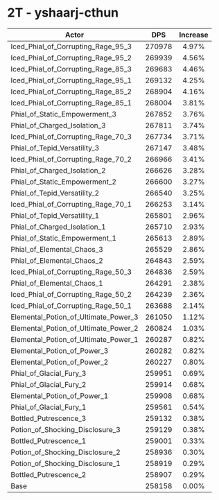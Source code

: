 # 2T - yshaarj-cthun
| Actor | DPS | Increase |
|---|:---:|:---:|
|Iced_Phial_of_Corrupting_Rage_95_3|270978|4.97%|
|Iced_Phial_of_Corrupting_Rage_95_2|269939|4.56%|
|Iced_Phial_of_Corrupting_Rage_85_3|269683|4.46%|
|Iced_Phial_of_Corrupting_Rage_95_1|269132|4.25%|
|Iced_Phial_of_Corrupting_Rage_85_2|268904|4.16%|
|Iced_Phial_of_Corrupting_Rage_85_1|268004|3.81%|
|Phial_of_Static_Empowerment_3|267852|3.76%|
|Phial_of_Charged_Isolation_3|267811|3.74%|
|Iced_Phial_of_Corrupting_Rage_70_3|267734|3.71%|
|Phial_of_Tepid_Versatility_3|267147|3.48%|
|Iced_Phial_of_Corrupting_Rage_70_2|266966|3.41%|
|Phial_of_Charged_Isolation_2|266626|3.28%|
|Phial_of_Static_Empowerment_2|266600|3.27%|
|Phial_of_Tepid_Versatility_2|266540|3.25%|
|Iced_Phial_of_Corrupting_Rage_70_1|266253|3.14%|
|Phial_of_Tepid_Versatility_1|265801|2.96%|
|Phial_of_Charged_Isolation_1|265710|2.93%|
|Phial_of_Static_Empowerment_1|265613|2.89%|
|Phial_of_Elemental_Chaos_3|265529|2.86%|
|Phial_of_Elemental_Chaos_2|264843|2.59%|
|Iced_Phial_of_Corrupting_Rage_50_3|264836|2.59%|
|Phial_of_Elemental_Chaos_1|264291|2.38%|
|Iced_Phial_of_Corrupting_Rage_50_2|264239|2.36%|
|Iced_Phial_of_Corrupting_Rage_50_1|263688|2.14%|
|Elemental_Potion_of_Ultimate_Power_3|261050|1.12%|
|Elemental_Potion_of_Ultimate_Power_2|260824|1.03%|
|Elemental_Potion_of_Ultimate_Power_1|260287|0.82%|
|Elemental_Potion_of_Power_3|260282|0.82%|
|Elemental_Potion_of_Power_2|260227|0.80%|
|Phial_of_Glacial_Fury_3|259951|0.69%|
|Phial_of_Glacial_Fury_2|259914|0.68%|
|Elemental_Potion_of_Power_1|259908|0.68%|
|Phial_of_Glacial_Fury_1|259561|0.54%|
|Bottled_Putrescence_3|259132|0.38%|
|Potion_of_Shocking_Disclosure_3|259129|0.38%|
|Bottled_Putrescence_1|259001|0.33%|
|Potion_of_Shocking_Disclosure_2|258936|0.30%|
|Potion_of_Shocking_Disclosure_1|258919|0.29%|
|Bottled_Putrescence_2|258907|0.29%|
|Base|258158|0.00%|
